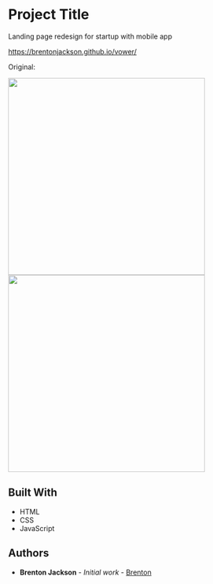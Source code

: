 # Project Title

Landing page redesign for startup with mobile app

https://brentonjackson.github.io/vower/

Original:

<img src="original.gif" width=400px><br>
<img src="redesign.gif" width=400px><br>


## Built With

* HTML
* CSS
* JavaScript



## Authors

* **Brenton Jackson** - *Initial work* - [Brenton](https://github.com/brentonjackson)



